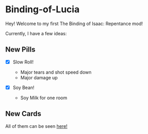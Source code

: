 # Binding-of-Lucia

Hey! Welcome to my first The Binding of Isaac: Repentance mod!

Currently, I have a few ideas:

## New Pills
- [x] Slow Roll!
  - Major tears and shot speed down
  - Major damage up

- [x] Soy Bean! 
  - Soy Milk for one room
  
 ## New Cards
 All of them can be seen [here!](https://github.com/saturnaliam/Binding-of-Lucia/issues/2)
